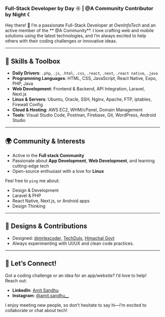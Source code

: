 ### Full-Stack Developer by Day ☼ | @A Community Contributor by Night ☾  

Hey there! 👋 I’m a passionate Full-Stack Developer at *OwnInfoTech* and an active member of the ** @A Community**. I love crafting web and mobile solutions using the latest technologies, and I’m always excited to help others with their coding challenges or innovative ideas.  

---

## 🔧 Skills & Toolbox  
- **Daily Drivers**: `.php`, `.js`, `.html`, `.css`, `.react`, `.next`, `.react native`, `.java` 
- **Programming Languages**: HTML, CSS, JavaScript, React Native, Expo, PHP, Java  
- **Web Development**: Frontend & Backend, API Integration, Laravel, Next.js  
- **Linux & Servers**: Ubuntu, Oracle, SSH, Nginx, Apache, FTP, iptables, Firewall Config  
- **Cloud & Hosting**: AWS EC2, WHM/cPanel, Domain Management  
- **Tools**: Visual Studio Code, Postman, Firebase, Git, WordPress, Android Studio  

---

## 🌍 Community & Interests  
- Active in the **Full stack Community**  
- Passionate about **App Development**, **Web Development**, and learning cutting-edge tech  
- Open-source enthusiast with a love for **Linux**  

Feel free to `ping` me about:  
- Design & Development  
- Laravel & PHP  
- React Native, Next.js, or Android apps  
- Design Thinking  

---

## 💅 Designs & Contributions  
- Designed: [@mrlexcoder](https://techdulx.com), [TechDulx](https://techdulx-main.vercel.app/), [Himachal Govt](https://www.himachalgovt.com)  
- Always experimenting with UI/UX and clean code practices.  

---

## 🌟 Let’s Connect!  
Got a coding challenge or an idea for an app/website? I’d love to help! Reach out:  
- **LinkedIn**: [Amit Sandhu](https://www.linkedin.com/in/amit-sandhu--/)  
- **Instagram**: [@amit.sandhu__](https://www.instagram.com/amit.sandhu__/)  

I enjoy meeting new people, so don’t hesitate to say hi—I’m excited to collaborate or chat about tech!  
